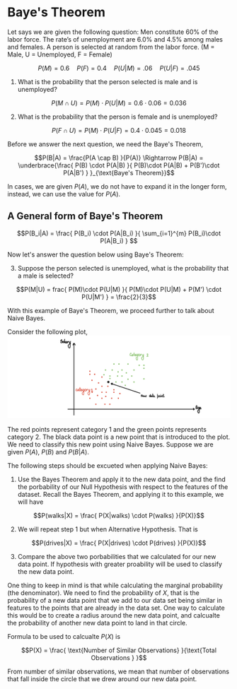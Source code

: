 # Baye's Theorem

Let says we are given the following question: 
Men constitute 60% of the labor force. The rate’s of unemployment are 6.0% and 4.5% among males and females. A person is selected at random from the labor force. (M = Male, U = Unemployed, F = Female)

```math
P(M) = 0.6\quad P(F) = 0.4\quad P(U|M) = .06\quad P(U|F) = .045
```

1. What is the probability that the person selected is male and is unemployed?
```math
P(M\cap U) = P(M) \cdot P(U|M) = 0.6 \cdot 0.06 = 0.036
```

2. What is the probability that the person is female and is unemployed?
```math
P(F\cap U) = P(M) \cdot P(U|F) = 0.4 \cdot 0.045 = 0.018
```

Before we answer the next question, we need the Baye's Theorem, 
```math
P(B|A) = \frac{P(A \cap B) }{P(A)} \Rightarrow P(B|A) = \underbrace{\frac{  P(B) \cdot P(A|B)  }{ P(B)\cdot P(A|B) + P(B')\cdot P(A|B')  }  }_{\text{Baye's Theorem}}
```
In cases, we are given $`P(A)`$, we do not have to expand it in the longer form, instead, we can use the value for $`P(A)`$.

## A General form of Baye's Theorem

```math
P(B_i|A) =  \frac{  P(B_i) \cdot P(A|B_i)  }{ \sum_{i=1}^{m} P(B_i)\cdot P(A|B_i) }  
```

Now let's answer the question below using Baye's Theorem:

3. Suppose the person selected is unemployed, what is the probability that a male is selected?
```math
P(M|U) = frac{ P(M)\cdot P(U|M) }{ P(M)\cdot P(U|M) + P(M') \cdot P(U|M')  } = \frac{2}{3}
```

With this example of Baye's Theorem, we proceed further to talk about Naive Bayes. 

Consider the following plot,
![Plot to understand Naive Bayes](images/image_1.jpeg "Plot to understand Naive Bayes")

The red points represent category 1 and the green points represents category 2. The black data point is a new point that is introduced to the plot. We need to classify this new point using Naive Bayes. Suppose we are given $`P(A),\ P(B)`$ and $`P(B|A)`$.

The following steps should be excueted when applying Naive Bayes: 
1. Use the Bayes Theorem and apply it to the new data point, and the find the porbability of our Null Hypothesis with respect to the features of the dataset. Recall the Bayes Theorem, and applying it to this example, we will have
```math
P(walks|X) = \frac{  P(X|walks) \cdot P(walks)  }{P(X)}
```

2. We will repeat step 1 but when Alternative Hypothesis. That is 
```math
P(drives|X) = \frac{  P(X|drives) \cdot P(drives)  }{P(X)}
```

3. Compare the above two porbabilities that we calculated for our new data point. If hypothesis with greater proability will be used to classify the new data point.

One thing to keep in mind is that while calculating the marginal probability (the denominator). We need to find the probability of $`X`$, that is the probability of a new data point that we add to our data set being similar in features to the points that are already in the data set. One way to calculate this would be to create a radius around the new data point, and calcualte the probability of another new data point to land in that circle.

Formula to be used to calcualte $`P(X)`$ is 
```math
P(X) = \frac{ \text{Number of Similar Observations} }{\text{Total Observations } }
```

From number of similar observations, we mean that number of observations that fall inside the circle that we drew around our new data point.

